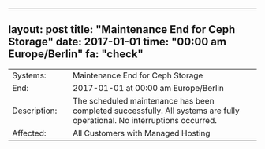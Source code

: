 --- 
 layout: post 
 title: "Maintenance End for Ceph Storage" 
 date: 2017-01-01 
 time: "00:00 am Europe/Berlin" 
 fa: "check" 
 --- 
 |                   |   |                                                                      | 
 |-------------------|---|----------------------------------------------------------------------| 
 | Systems:          |   | Maintenance End for Ceph Storage| 
 | End:              |   | 2017-01-01 at 00:00 am Europe/Berlin | 
 | Description:      |   | The scheduled maintenance has been completed successfully. All systems are fully operational. No interruptions occurred. | 
 | Affected:         |   | All Customers with Managed Hosting | 
